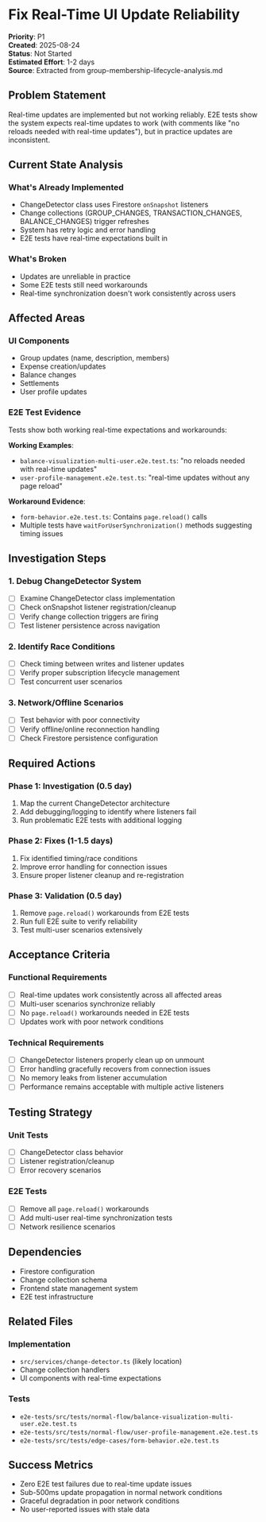 # Fix Real-Time UI Update Reliability

**Priority**: P1  
**Created**: 2025-08-24  
**Status**: Not Started  
**Estimated Effort**: 1-2 days  
**Source**: Extracted from group-membership-lifecycle-analysis.md

## Problem Statement

Real-time updates are implemented but not working reliably. E2E tests show the system expects real-time updates to work (with comments like "no reloads needed with real-time updates"), but in practice updates are inconsistent.

## Current State Analysis

### What's Already Implemented
- ChangeDetector class uses Firestore `onSnapshot` listeners
- Change collections (GROUP_CHANGES, TRANSACTION_CHANGES, BALANCE_CHANGES) trigger refreshes
- System has retry logic and error handling
- E2E tests have real-time expectations built in

### What's Broken
- Updates are unreliable in practice
- Some E2E tests still need workarounds
- Real-time synchronization doesn't work consistently across users

## Affected Areas

### UI Components
- Group updates (name, description, members)
- Expense creation/updates  
- Balance changes
- Settlements
- User profile updates

### E2E Test Evidence
Tests show both working real-time expectations and workarounds:

**Working Examples**:
- `balance-visualization-multi-user.e2e.test.ts`: "no reloads needed with real-time updates"
- `user-profile-management.e2e.test.ts`: "real-time updates without any page reload"

**Workaround Evidence**:
- `form-behavior.e2e.test.ts`: Contains `page.reload()` calls
- Multiple tests have `waitForUserSynchronization()` methods suggesting timing issues

## Investigation Steps

### 1. Debug ChangeDetector System
- [ ] Examine ChangeDetector class implementation
- [ ] Check onSnapshot listener registration/cleanup
- [ ] Verify change collection triggers are firing
- [ ] Test listener persistence across navigation

### 2. Identify Race Conditions
- [ ] Check timing between writes and listener updates
- [ ] Verify proper subscription lifecycle management
- [ ] Test concurrent user scenarios

### 3. Network/Offline Scenarios
- [ ] Test behavior with poor connectivity
- [ ] Verify offline/online reconnection handling
- [ ] Check Firestore persistence configuration

## Required Actions

### Phase 1: Investigation (0.5 day)
1. Map the current ChangeDetector architecture
2. Add debugging/logging to identify where listeners fail
3. Run problematic E2E tests with additional logging

### Phase 2: Fixes (1-1.5 days)
1. Fix identified timing/race conditions
2. Improve error handling for connection issues
3. Ensure proper listener cleanup and re-registration

### Phase 3: Validation (0.5 day)
1. Remove `page.reload()` workarounds from E2E tests
2. Run full E2E suite to verify reliability
3. Test multi-user scenarios extensively

## Acceptance Criteria

### Functional Requirements
- [ ] Real-time updates work consistently across all affected areas
- [ ] Multi-user scenarios synchronize reliably
- [ ] No `page.reload()` workarounds needed in E2E tests
- [ ] Updates work with poor network conditions

### Technical Requirements
- [ ] ChangeDetector listeners properly clean up on unmount
- [ ] Error handling gracefully recovers from connection issues
- [ ] No memory leaks from listener accumulation
- [ ] Performance remains acceptable with multiple active listeners

## Testing Strategy

### Unit Tests
- [ ] ChangeDetector class behavior
- [ ] Listener registration/cleanup
- [ ] Error recovery scenarios

### E2E Tests  
- [ ] Remove all `page.reload()` workarounds
- [ ] Add multi-user real-time synchronization tests
- [ ] Network resilience scenarios

## Dependencies

- Firestore configuration
- Change collection schema
- Frontend state management system
- E2E test infrastructure

## Related Files

### Implementation
- `src/services/change-detector.ts` (likely location)
- Change collection handlers
- UI components with real-time expectations

### Tests
- `e2e-tests/src/tests/normal-flow/balance-visualization-multi-user.e2e.test.ts`
- `e2e-tests/src/tests/normal-flow/user-profile-management.e2e.test.ts`
- `e2e-tests/src/tests/edge-cases/form-behavior.e2e.test.ts`

## Success Metrics

- Zero E2E test failures due to real-time update issues
- Sub-500ms update propagation in normal network conditions
- Graceful degradation in poor network conditions
- No user-reported issues with stale data